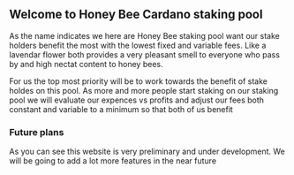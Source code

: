 ## Welcome to Honey Bee Cardano staking pool

As the name indicates we here are Honey Bee staking pool want our stake holders benefit the most with the lowest fixed and variable fees. Like a lavendar flower both provides a very pleasant smell to everyone who pass by and high nectat content to honey bees.

For us the top most priority will be to work towards the benefit of stake holdes on this pool. As more and more people start staking on our staking pool we will evaluate our expences vs profits and adjust our fees both constant and variable to a minimum so that both of us benefit

### Future plans

As you can see this website is very preliminary and under development. We will be going to add a lot more features in the near future
